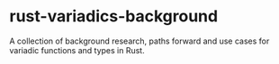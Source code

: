 # rust-variadics-background
A collection of background research, paths forward and use cases for variadic functions and types in Rust.
